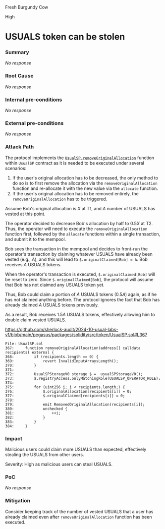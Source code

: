 Fresh Burgundy Cow

High

# USUALS token can be stolen

### Summary

_No response_

### Root Cause

_No response_

### Internal pre-conditions

_No response_

### External pre-conditions

_No response_

### Attack Path

The protocol implements the [`UsualSP.removeOriginalAllocation`](https://github.com/sherlock-audit/2024-10-usual-labs-v1/blob/main/pegasus/packages/solidity/src/token/UsualSP.sol#L367) function within `UsualSP` contract as it is needed to be executed under several scenarios:

1. If the user's original allocation has to be decreased, the only method to do so is to first remove the allocation via the `removeOriginalAllocation` function and re-allocate it with the new value via the `allocate` function.
1. If the user's original allocation has to be removed entirely, the `removeOriginalAllocation` has to be triggered.

Assume Bob's original allocation is $X$ at T1, and $A$ number of USUALS has vested at this point.

The operator decided to decrease Bob's allocation by half to $0.5 X$ at T2. Thus, the operator will need to execute the `removeOriginalAllocation` function first, followed by the `allocate` functions within a single transaction, and submit it to the mempool.

Bob sees the transaction in the mempool and decides to front-run the operator's transaction by claiming whatever USUALS have already been vested (e.g., $A$), and this will lead to `$.originalClaimed[Bob] = A`. Bob receives $A$ USUALS tokens.

When the operator's transaction is executed, `$.originalClaimed[Bob]` will be reset to zero. Since `$.originalClaimed[Bob]`, the protocol will assume that Bob has not claimed any USUALS token yet. 

Thus, Bob could claim a portion of $A$ USUALS tokens ($0.5 A$) again, as if he has not claimed anything before. The protocol ignores the fact that Bob has already claimed $A$ USUALS tokens previously.

As a result, Bob receives $1.5 A$ USUALS tokens, effectively allowing him to double claim vested USUALS.

https://github.com/sherlock-audit/2024-10-usual-labs-v1/blob/main/pegasus/packages/solidity/src/token/UsualSP.sol#L367

```solidity
File: UsualSP.sol
367:     function removeOriginalAllocation(address[] calldata recipients) external {
368:         if (recipients.length == 0) {
369:             revert InvalidInputArraysLength();
370:         }
371: 
372:         UsualSPStorageV0 storage $ = _usualSPStorageV0();
373:         $.registryAccess.onlyMatchingRole(USUALSP_OPERATOR_ROLE);
374: 
375:         for (uint256 i; i < recipients.length;) {
376:             $.originalAllocation[recipients[i]] = 0;
377:             $.originalClaimed[recipients[i]] = 0;
378: 
379:             emit RemovedOriginalAllocation(recipients[i]);
380:             unchecked {
381:                 ++i;
382:             }
383:         }
384:     }
```

### Impact

Malicious users could claim more USUALS than expected, effectively stealing the USUALS from other users.

Severity: High as malicious users can steal USUALS.

### PoC

_No response_

### Mitigation

Consider keeping track of the number of vested USUALS that a user has already claimed even after `removeOriginalAllocation` function has been executed.